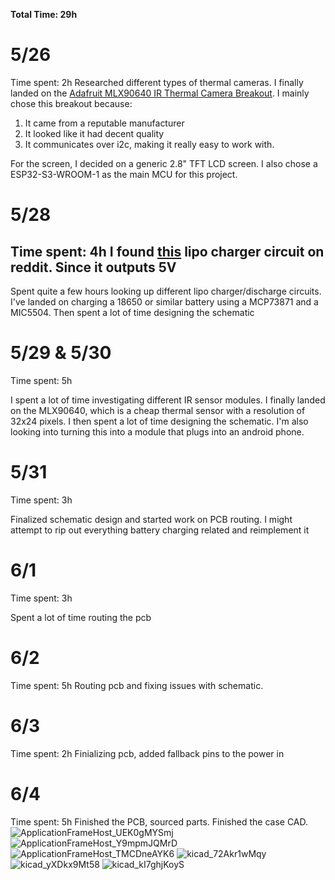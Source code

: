 **Total Time: 29h**

# 5/26
Time spent: 2h
Researched different types of thermal cameras. I finally landed on the [Adafruit MLX90640 IR Thermal Camera Breakout](https://www.adafruit.com/product/4407).
I mainly chose this breakout because:
1. It came from a reputable manufacturer
2. It looked like it had decent quality
3. It communicates over i2c, making it really easy to work with.

For the screen, I decided on a generic 2.8" TFT LCD screen.
I also chose a ESP32-S3-WROOM-1 as the main MCU for this project.

# 5/28
Time spent: 4h
I found [this](https://www.reddit.com/r/electronics/comments/a70koi/comment/ebzriyd/) lipo charger circuit on reddit. Since it outputs 5V
--
Spent quite a few hours looking up different lipo charger/discharge circuits. I've landed on charging a 18650 or similar battery using a MCP73871 and a MIC5504. Then spent a lot of time designing the schematic

# 5/29 & 5/30
Time spent: 5h

I spent a lot of time investigating different IR sensor modules. I finally landed on the MLX90640, which is a cheap thermal sensor with a resolution of 32x24 pixels. I then spent a lot of time designing the schematic.
I'm also looking into turning this into a module that plugs into an android phone.

# 5/31
Time spent: 3h

Finalized schematic design and started work on PCB routing. I might attempt to rip out everything battery charging related and reimplement it

# 6/1
Time spent: 3h

Spent a lot of time routing the pcb

# 6/2
Time spent: 5h
Routing pcb and fixing issues with schematic.

# 6/3
Time spent: 2h
Finializing pcb, added fallback pins to the power in

# 6/4
Time spent: 5h
Finished the PCB, sourced parts. Finished the case CAD.
![ApplicationFrameHost_UEK0gMYSmj](https://github.com/user-attachments/assets/2054bd38-e86a-48ae-a2cf-0893621192db)
![ApplicationFrameHost_Y9mpmJQMrD](https://github.com/user-attachments/assets/5d0aea0a-1581-4210-8405-b96ca57c3fa6)
![ApplicationFrameHost_TMCDneAYK6](https://github.com/user-attachments/assets/4597f4c2-b643-4aba-a8d6-1164c3917146)
![kicad_72Akr1wMqy](https://github.com/user-attachments/assets/3c58292e-0594-4c71-914f-dc51813e364f)
![kicad_yXDkx9Mt58](https://github.com/user-attachments/assets/9376405d-6afe-4d93-b60b-b3e33d982e1e)
![kicad_kI7ghjKoyS](https://github.com/user-attachments/assets/3129d40e-ae51-465a-864d-077ebcc0ca00)
